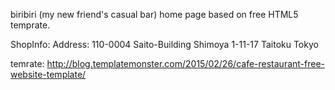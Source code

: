 biribiri (my new friend's casual bar) home page based on free HTML5 temprate.

ShopInfo:
 Address: 
 110-0004
 Saito-Building Shimoya 1-11-17 Taitoku Tokyo

temrate: http://blog.templatemonster.com/2015/02/26/cafe-restaurant-free-website-template/
